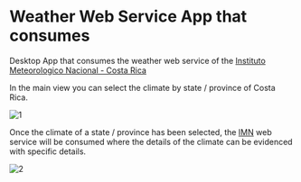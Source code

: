 # Weather Web Service App that consumes

Desktop App that consumes the weather web service of the [Instituto Meteorologico Nacional - Costa Rica](https://www.imn.ac.cr/web/imn/inicio)


In the main view you can select the climate by state / province of Costa Rica.

![1](https://user-images.githubusercontent.com/31899798/133912309-7df2ac4e-3fe6-4a29-9e04-4d237a8c625e.PNG)


Once the climate of a state / province has been selected, the [IMN](https://www.imn.ac.cr/web/imn/inicio) web service will be consumed 
where the details of the climate can be evidenced with specific details.

![2](https://user-images.githubusercontent.com/31899798/133912315-0becfa27-f350-4e7d-b4cb-8e69abf0f680.PNG)
